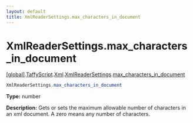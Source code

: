 ```yaml
---
layout: default
title: XmlReaderSettings.max_characters_in_document
---
```


# XmlReaderSettings.max_characters_in_document

[\[global\]]({{site.baseurl}}/docs/).[TaffyScript]({{site.baseurl}}/docs/TaffyScript/).[Xml]({{site.baseurl}}/docs/TaffyScript/Xml/).[XmlReaderSettings]({{site.baseurl}}/docs/TaffyScript/Xml/XmlReaderSettings/).[max_characters_in_document]({{site.baseurl}}/docs/TaffyScript/Xml/XmlReaderSettings/max_characters_in_document/)

```cs
XmlReaderSettings.max_characters_in_document
```

**Type:** number

**Description:** Gets or sets the maximum allowable number of characters in an xml document. A zero means any number of characters.
